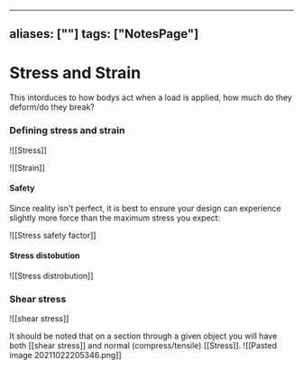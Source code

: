 
---
aliases: [""]
tags: ["NotesPage"]
---

# Stress and Strain

This intorduces to how bodys act when a load is applied, how much do they deform/do they break?

### Defining stress and strain

![[Stress]]

![[Strain]]

#### Safety
Since reality isn't perfect, it is best to ensure your design can experience slightly more force than the maximum stress you expect:

![[Stress safety factor]]

#### Stress distobution
![[Stress distrobution]]

### Shear stress

![[shear stress]]

It should be noted that on a section through a given object you will have both [[shear stress]] and normal (compress/tensile) [[Stress]].
![[Pasted image 20211022205346.png]]